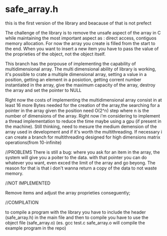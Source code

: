 # safe_array.h

this is the first version of the library and beacause of that is not prefect 

The challenge of the library is to remove the unsafe aspect of the array in C while maintaining the most important aspect as : direct access, contiguos memory allocation.
For now the array you create is filled from the start to the end. When you want to insert a new item you have to pass the value of the proprieties of the object, not the object itself.

This branch has the porpouse of implementing the capability of multidimensional array. 
The multi dimensional ability of library is working, it's possible to crate a multiple dimensional array, setting a value in a position, getting an element in a posiotion, getting corrent number instantiated
in the array, give the maximum capacity of the array, destroy the array and set the pointer to NULL

Right now the costs of implementing the multidimensional array consist in at least 16 more Bytes needed for the creation of the array,the searching for a pointer in the array given the position need
O(2^n) step where n is the number of dimensions of the array.
Right now i'm considering to implement a thread implementation to reduce the time maybe using a gpu (if present in the machine). Still thinking, need to mesure the medium demension of the array used in
development and if it's worth the multithreading. If necessary i can create a branch for multithreading designed for high dimensions matrix operations(from 10-infinite)



//PROBLEMS
There is still a bug: where you ask for an item in the array, the system will give you a poiter to the data.  with that pointer you can do whatever you want, even exced the limit of the array and go beyong.
The reason for that is that i don't wanna return a copy of the data to not waste memory. 



//NOT IMPLEMENTED

Remove items and adjust the array proprieties conseguently;

//COMPILATION

to compile a program with the library you have to include the header (safe_array.h) in the main 
file and then to compile you have to use the object file (safe_array.o) 
(es. gcc test.c safe_array.o will compile the example program in the repo)

